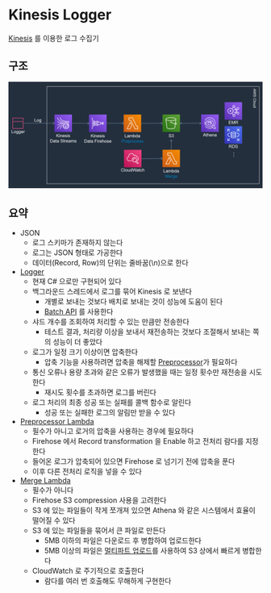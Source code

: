 # Kinesis Logger

[Kinesis](https://aws.amazon.com/ko/kinesis) 를 이용한 로그 수집기

## 구조

![arch](./doc/img/arch.png)

## 요약

+ JSON
  + 로그 스키마가 존재하지 않는다
  + 로그는 JSON 형태로 가공한다
  + 데이터(Record, Row)의 단위는 줄바꿈(\n)으로 한다
+ [Logger](/src/KLoggerSuite/KLogger/)
  + 현재 C# 으로만 구현되어 있다
  + 백그라운드 스레드에서 로그를 묶어 Kinesis 로 보낸다
    + 개별로 보내는 것보다 배치로 보내는 것이 성능에 도움이 된다
    + [Batch API](https://docs.aws.amazon.com/ko_kr/kinesis/latest/APIReference/API_PutRecords.html) 를 사용한다
  + 샤드 개수를 조회하여 처리할 수 있는 만큼만 전송한다
    + 테스트 결과, 처리량 이상을 보내서 재전송하는 것보다 조절해서 보내는 쪽의 성능이 더 좋았다
  + 로그가 일정 크기 이상이면 압축한다
    + 압축 기능을 사용하려면 압축을 해제할 [Preprocessor](/src/KLoggerSuite/klogger_preprocessor)가 필요하다
  + 통신 오류나 용량 초과와 같은 오류가 발생했을 때는 일정 횟수만 재전송을 시도한다
    + 재시도 횟수를 초과하면 로그를 버린다
  + 로그 처리의 최종 성공 또는 실패를 콜백 함수로 알린다
    + 성공 또는 실패한 로그의 알림만 받을 수 있다
+ [Preprocessor Lambda](/src/KLoggerSuite/klogger_preprocessor)
  + 필수가 아니고 로거의 압축을 사용하는 경우에 필요하다
  + Firehose 에서 Record transformation 을 Enable 하고 전처리 람다를 지정한다
  + 들어온 로그가 압축되어 있으면 Firehose 로 넘기기 전에 압축을 푼다
  + 이후 다른 전처리 로직을 넣을 수 있다
+ [Merge Lambda](/src/KLoggerSuite/klogger_merge_s3)
  + 필수가 아니다
  + Firehose S3 compression 사용을 고려한다
  + S3 에 있는 파일들이 작게 쪼개져 있으면 Athena 와 같은 시스템에서 효율이 떨어질 수 있다
  + S3 에 있는 파일들을 묶어서 큰 파일로 만든다
    + 5MB 이하의 파일은 다운로드 후 병합하여 업로드한다
    + 5MB 이상의 파일은 [멀티파트 업로드](https://docs.aws.amazon.com/ko_kr/AmazonS3/latest/dev/mpuoverview.html)를 사용하여 S3 상에서 빠르게 병합한다
  + CloudWatch 로 주기적으로 호출한다
    + 람다를 여러 번 호출해도 무해하게 구현한다
